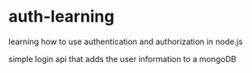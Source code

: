 # auth-learning

learning how to use authentication and authorization in node.js

simple login api that adds the user information to a mongoDB
